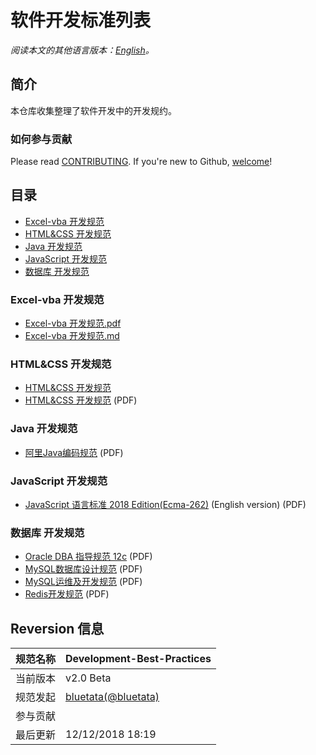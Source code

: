 # 软件开发标准列表

*阅读本文的其他语言版本：[English](README-en.md)。*

## 简介
本仓库收集整理了软件开发中的开发规约。

### 如何参与贡献

Please read [CONTRIBUTING](/CONTRIBUTING.md). If you're new to Github, [welcome](/HOWTO.md)!

## 目录

* [Excel-vba 开发规范](#Excel-vba)
* [HTML&CSS 开发规范](#HTML&CSS)
* [Java 开发规范](#Java)
* [JavaScript 开发规范](#JavaScript)
* [数据库 开发规范](#数据库)


### Excel-vba 开发规范

* [Excel-vba 开发规范.pdf](/project/04.Excel-vba)
* [Excel-vba 开发规范.md](/doc/source/Excel-vba%20Language%20Specification.md)


### HTML&CSS 开发规范

* [HTML&CSS 开发规范](/doc/source/HTML&CSS%20Language%20Specification.md)
* [HTML&CSS 开发规范](/project/01.HTML&CSS) (PDF)


### Java 开发规范

* [阿里Java编码规范](/project/03.Java) (PDF)


### JavaScript 开发规范

* [JavaScript 语言标准 2018 Edition(Ecma-262)](/project/02.JavaScript) (English version) (PDF)


### 数据库 开发规范

* [Oracle DBA 指导规范 12c](/project/90.DB) (PDF)
* [MySQL数据库设计规范](/project/90.DB) (PDF)
* [MySQL运维及开发规范](/project/90.DB) (PDF)
* [Redis开发规范](/project/90.DB) (PDF)




## Reversion 信息

规范名称 | Development-Best-Practices
--------|------|
当前版本 | v2.0 Beta
规范发起 | [bluetata(@bluetata)](https://blog.csdn.net/dietime1943)
参与贡献 |  
最后更新 | 12/12/2018 18:19
